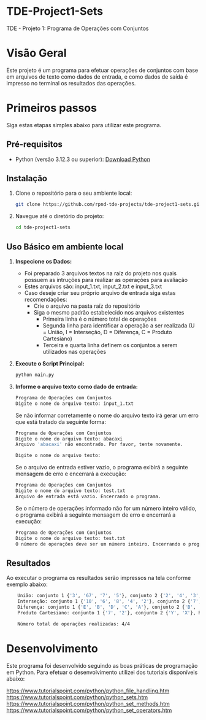 # TDE-Project1-Sets
TDE - Projeto 1: Programa de Operações com Conjuntos

# Visão Geral
Este projeto é um programa para efetuar operações de conjuntos com base em arquivos de texto como dados de entrada, e como dados de saída é impresso no terminal os resultados das operações.

# Primeiros passos
Siga estas etapas simples abaixo para utilizar este programa.

## Pré-requisitos
- Python (versão 3.12.3 ou superior): [Download Python](https://www.python.org/downloads/)

## Instalação
1. Clone o repositório para o seu ambiente local:

    ```bash
    git clone https://github.com/rpnd-tde-projects/tde-project1-sets.git
    ```

2. Navegue até o diretório do projeto:

    ```bash
    cd tde-project1-sets
    ```

## Uso Básico em ambiente local
1. **Inspecione os Dados:**
    - Foi preparado 3 arquivos textos na raíz do projeto nos quais possuem as intruções para realizar as operações para avaliação
    - Estes arquivos são: input_1.txt, input_2.txt e input_3.txt
    - Caso deseje criar seu próprio arquivo de entrada siga estas recomendações:
        - Crie o arquivo na pasta raíz do repositório
        - Siga o mesmo padrão estabelecido nos arquivos existentes
            - Primeira linha é o número total de operações
            - Segunda linha para identificar a operação a ser realizada (U = União, I = Interseção, D = Diferença, C = Produto Cartesiano)
            - Terceira e quarta linha definem os conjuntos a serem utilizados nas operações

2. **Execute o Script Principal:**
    ```bash
    python main.py
    ```

3. **Informe o arquivo texto como dado de entrada:**
    ```bash
    Programa de Operações com Conjuntos
    Digite o nome do arquivo texto: input_1.txt
    ```

    Se não informar corretamente o nome do arquivo texto irá gerar um erro que está tratado da seguinte forma:

    ```bash
    Programa de Operações com Conjuntos
    Digite o nome do arquivo texto: abacaxi
    Arquivo 'abacaxi' não encontrado. Por favor, tente novamente.

    Digite o nome do arquivo texto: 
    ```

    Se o arquivo de entrada estiver vazio, o programa exibirá a seguinte mensagem de erro e encerrará a execução:
    ```bash
    Programa de Operações com Conjuntos
    Digite o nome do arquivo texto: test.txt
    Arquivo de entrada está vazio. Encerrando o programa.
    ```

    Se o número de operações informado não for um número inteiro válido, o programa exibirá a seguinte mensagem de erro e encerrará a execução:
    ```bash
    Programa de Operações com Conjuntos
    Digite o nome do arquivo texto: test.txt
    O número de operações deve ser um número inteiro. Encerrando o programa.
    ```

## Resultados
Ao executar o programa os resultados serão impressos na tela conforme exemplo abaixo:
```bash
    União: conjunto 1 {'3', '67', '7', '5'}, conjunto 2 {'2', '4', '3', '1'}, Resultado: {'2', '67', '3', '5', '7', '4', '1'}
    Interseção: conjunto 1 {'10', '6', '8', '4', '2'}, conjunto 2 {'7', '5', '9', '3', '1'}, Resultado: Disjunção
    Diferença: conjunto 1 {'E', 'B', 'D', 'C', 'A'}, conjunto 2 {'B', 'X', 'C', 'Y'}, Resultado: {'E', 'D', 'A'}
    Produto Cartesiano: conjunto 1 {'7', '2'}, conjunto 2 {'Y', 'X'}, Resultado: {('2', 'Y'), ('7', 'X'), ('2', 'X'), ('7', 'Y')}

    Número total de operações realizadas: 4/4
```

# Desenvolvimento
Este programa foi desenvolvido seguindo as boas práticas de programação em Python.
Para efetuar o desenvolvimento utilizei dos tutoriais disponíveis abaixo:

https://www.tutorialspoint.com/python/python_file_handling.htm
https://www.tutorialspoint.com/python/python_sets.htm
https://www.tutorialspoint.com/python/python_set_methods.htm
https://www.tutorialspoint.com/python/python_set_operators.htm

